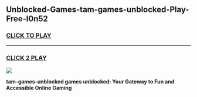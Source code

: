 
## Unblocked-Games-tam-games-unblocked-Play-Free-l0n52
<h3>
<a href="https://premium76.site?title=tam-games-unblocked&ref=15A">CLICK TO PLAY</a></h3>
<hr>

<h3>
<a href="https://premium76.site?title=tam-games-unblocked&ref=15A">CLICK 2 PLAY</a>
  
</h3>

<a href="https://premium76.site?title=tam-games-unblocked&ref=15A"><img src="https://clearcache.store/games.png"></a>


**tam-games-unblocked games unblocked: Your Gateway to Fun and Accessible Online Gaming**
